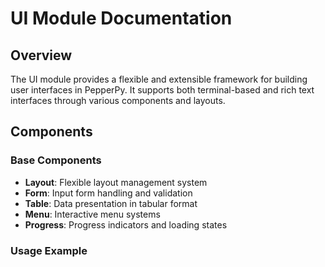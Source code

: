 # UI Module Documentation

## Overview

The UI module provides a flexible and extensible framework for building user interfaces in PepperPy. It supports both terminal-based and rich text interfaces through various components and layouts.

## Components

### Base Components

- **Layout**: Flexible layout management system
- **Form**: Input form handling and validation
- **Table**: Data presentation in tabular format
- **Menu**: Interactive menu systems
- **Progress**: Progress indicators and loading states

### Usage Example 